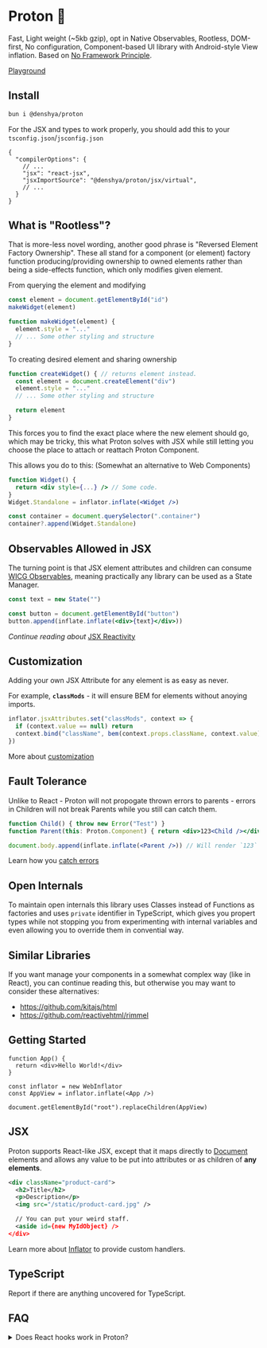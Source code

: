# Proton 🔵

Fast, Light weight (~5kb gzip), opt in Native Observables, Rootless, DOM-first, No configuration, Component-based UI library with Android-style View inflation.
Based on [No Framework Principle](https://dev.to/framemuse/no-framework-principle-arised-2n39).

[Playground](https://stackblitz.com/~/github.com/denshya/proton-template)

## Install

```bash
bun i @denshya/proton
```

For the JSX and types to work properly, you should add this to your `tsconfig.json`/`jsconfig.json`

```jsonc
{
  "compilerOptions": {
    // ...
    "jsx": "react-jsx",
    "jsxImportSource": "@denshya/proton/jsx/virtual",
    // ...
  }
}
```

## What is "Rootless"?

That is more-less novel wording, another good phrase is "Reversed Element Factory Ownership".
These all stand for a component (or element) factory function producing/providing ownership to owned elements rather than being a side-effects function,
which only modifies given element.

From querying the element and modifying
```js
const element = document.getElementById("id")
makeWidget(element)

function makeWidget(element) {
  element.style = "..."
  // ... Some other styling and structure
}
```

To creating desired element and sharing ownership
```js
function createWidget() { // returns element instead.
  const element = document.createElement("div")
  element.style = "..."
  // ... Some other styling and structure

  return element
}
```

This forces you to find the exact place where the new element should go, which may be tricky,
this what Proton solves with JSX while still letting you choose the place to attach or reattach Proton Component.

This allows you do to this: (Somewhat an alternative to Web Components)

```jsx
function Widget() {
  return <div style={...} /> // Some code.
}
Widget.Standalone = inflator.inflate(<Widget />)

const container = document.querySelector(".container")
container?.append(Widget.Standalone)
```

## Observables Allowed in JSX

The turning point is that JSX element attributes and children can consume [WICG Observables](https://github.com/WICG/observable),
meaning practically any library can be used as a State Manager.

```jsx
const text = new State("")

const button = document.getElementById("button")
button.append(inflate.inflate(<div>{text}</div>))
```

_Continue reading about_ [JSX Reactivity](https://denshya.github.io/proton/learn/unwinding/reactivity)

## Customization

Adding your own JSX Attribute for any element is as easy as never.

For example, **`classMods`** - it will ensure BEM for elements without anoying imports.
```jsx
inflator.jsxAttributes.set("classMods", context => {
  if (context.value == null) return
  context.bind("className", bem(context.props.className, context.value))
})
```

More about [customization](https://denshya.github.io/proton/category/custom-behavior)

## Fault Tolerance

Unlike to React - Proton will not propogate thrown errors to parents - errors in Children will not break Parents while you still can catch them.

```jsx
function Child() { throw new Error("Test") }
function Parent(this: Proton.Component) { return <div>123<Child /></div> }

document.body.append(inflate.inflate(<Parent />)) // Will render `123` without errors.
```

Learn how you [catch errors](https://denshya.github.io/proton/learn/guides/error)

## Open Internals

To maintain open internals this library uses Classes instead of Functions as factories and uses `private` identifier in TypeScript,
which gives you propert types while not stopping you from experimenting with internal variables and even allowing you to override them in convential way.

## Similar Libraries

If you want manage your components in a somewhat complex way (like in React), you can continue reading this, but otherwise you may want to consider these alternatives:

- <https://github.com/kitajs/html>
- https://github.com/reactivehtml/rimmel

## Getting Started

```tsx
function App() {
  return <div>Hello World!</div>
}

const inflator = new WebInflator
const AppView = inflator.inflate(<App />)

document.getElementById("root").replaceChildren(AppView)
```

## JSX

Proton supports React-like JSX, except that it maps directly to [Document](https://developer.mozilla.org/en-US/docs/Web/API/Document_Object_Model) elements and allows any value to be put into attributes or as children of **any elements**.

```xml
<div className="product-card">
  <h2>Title</h2>
  <p>Description</p>
  <img src="/static/product-card.jpg" />

  // You can put your weird staff.
  <aside id={new MyIdObject} />
</div>
```

Learn more about [Inflator](#inflator) to provide custom handlers.

## TypeScript

Report if there are anything uncovered for TypeScript.

## FAQ

<details>
  <summary>Does React hooks work in Proton?</summary>
  No, but it's very extesible so probably some enthusiasts might implement it. BTW, even though libraries from other "frameworks" won't work in Proton, libraries for Proton are supposed to work in other frameworks too.
</details>
<!-- <details>
  <summary>question?</summary>
  answer
</details> -->
